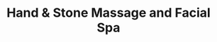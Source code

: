 ---
title: "Hand & Stone Massage and Facial Spa"
url: /raleigh/hand-and-stone-massage-and-facial-spa/
shop: massage
---
